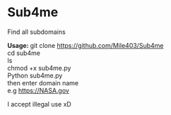 # Sub4me
Find all subdomains

<b>Usage: </b>git clone https://github.com/Mile403/Sub4me</br> cd sub4me
    </br>ls<br> chmod +x sub4me.py <br> Python sub4me.py </br>then enter domain name</br>
e.g https://NASA.gov <br>

I accept illegal use xD 
